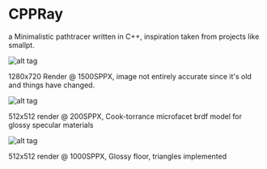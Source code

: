 CPPRay
====

a Minimalistic pathtracer written in C++, inspiration taken from projects like smallpt.

![alt tag](https://raw.githubusercontent.com/Harha/CPPRay/master/cppray1.png)

1280x720 Render @ 1500SPPX, image not entirely accurate since it's old and things have changed.

![alt tag](https://raw.githubusercontent.com/Harha/CPPRay/master/glossy1.png)

512x512 render @ 200SPPX, Cook-torrance microfacet brdf model for glossy specular materials

![alt tag](https://raw.githubusercontent.com/Harha/CPPRay/master/glossy2.png)

512x512 render @ 1000SPPX, Glossy floor, triangles implemented
